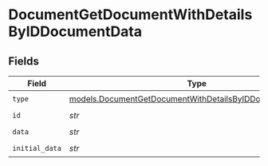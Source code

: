 # DocumentGetDocumentWithDetailsByIDDocumentData


## Fields

| Field                                                                                                                        | Type                                                                                                                         | Required                                                                                                                     | Description                                                                                                                  |
| ---------------------------------------------------------------------------------------------------------------------------- | ---------------------------------------------------------------------------------------------------------------------------- | ---------------------------------------------------------------------------------------------------------------------------- | ---------------------------------------------------------------------------------------------------------------------------- |
| `type`                                                                                                                       | [models.DocumentGetDocumentWithDetailsByIDDocumentDataType](../models/documentgetdocumentwithdetailsbyiddocumentdatatype.md) | :heavy_check_mark:                                                                                                           | N/A                                                                                                                          |
| `id`                                                                                                                         | *str*                                                                                                                        | :heavy_check_mark:                                                                                                           | N/A                                                                                                                          |
| `data`                                                                                                                       | *str*                                                                                                                        | :heavy_check_mark:                                                                                                           | N/A                                                                                                                          |
| `initial_data`                                                                                                               | *str*                                                                                                                        | :heavy_check_mark:                                                                                                           | N/A                                                                                                                          |